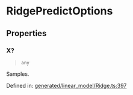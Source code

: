 # RidgePredictOptions

## Properties

### X?

> `any`

Samples.

Defined in:  [generated/linear\_model/Ridge.ts:397](https://github.com/transitive-bullshit/scikit-learn-ts/blob/92ab806/packages/sklearn/src/generated/linear_model/Ridge.ts#L397)
